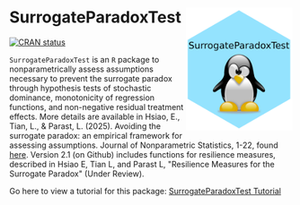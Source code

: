# SurrogateParadoxTest <img src="hex_SurrogateParadoxTest.png" align="right" height="220" alt="SurrogateParadoxTest hex logo" />

<!-- badges: start -->
[![CRAN status](https://www.r-pkg.org/badges/version/SurrogateParadoxTest)](https://CRAN.R-project.org/package=SurrogateParadoxTest)
<!-- badges: end -->

`SurrogateParadoxTest` is an `R` package to nonparametrically assess assumptions necessary to prevent the surrogate paradox through hypothesis tests of stochastic dominance, monotonicity of regression functions, and non-negative residual treatment effects. More details are available in Hsiao, E., Tian, L., & Parast, L. (2025). Avoiding the surrogate paradox: an empirical framework for assessing assumptions. Journal of Nonparametric Statistics, 1-22, found [here](https://doi.org/10.1080/10485252.2025.2498609). Version 2.1 (on Github) includes functions for resilience measures, described in Hsiao E, Tian L, and Parast L, "Resilience Measures for the Surrogate Paradox" (Under Review).

Go here to view a tutorial for this package: [SurrogateParadoxTest Tutorial](https://htmlpreview.github.io/?https://github.com/emily13hsiao/SurrogateParadoxTest/blob/main/SurrogateParadoxTest_tutorial.html)  
